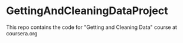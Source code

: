 GettingAndCleaningDataProject
=============================

This repo contains the code for "Getting and Cleaning Data" course at coursera.org
